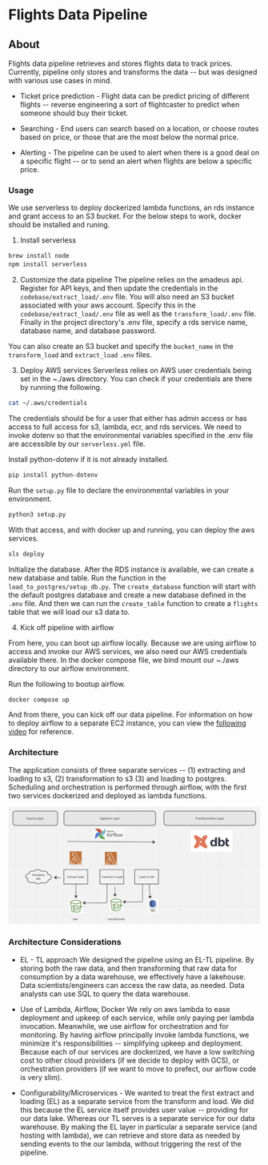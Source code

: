 # Flights Data Pipeline

## About

Flights data pipeline retrieves and stores flights data to track prices.  Currently, pipeline only stores and transforms the data -- but was designed with various use cases in mind.

* Ticket price prediction - Flight data can be predict pricing of different flights -- reverse engineering a sort of flightcaster to predict when someone should buy their ticket. 

* Searching - End users can search based on a location, or choose routes based on price, or those that are the most below the normal price.

* Alerting - The pipeline can be used to alert when there is a good deal on a specific flight -- or to send an alert when flights are below a specific price.

### Usage

We use serverless to deploy dockerized lambda functions, an rds instance and grant access to an S3 bucket.  For the below steps to work, docker should be installed and runing.

1. Install serverless
```bash
brew install node
npm install serverless
```

2. Customize the data pipeline
The pipeline relies on the amadeus api.  Register for API keys, and then update the credentials in the `codebase/extract_load/.env` file.  You will also need an S3 bucket associated with your aws account.  Specify this in the `codebase/extract_load/.env` file as well as the `transform_load/.env` file.  Finally in the project directory's .env file, specify a rds service name, database name, and database password. 

You can also create an S3 bucket and specify the `bucket_name` in the `transform_load` and `extract_load` `.env` files. 

3. Deploy AWS services
Serverless relies on AWS user credentials being set in the ~./aws directory.  You can check if your credentials are there by running the following.

```bash
cat ~/.aws/credentials
```
The credentials should be for a user that either has admin access or has access to full access for s3, lambda, ecr, and rds services.  We need to invoke dotenv so that the environmental variables specified in the .env file are accessible by our `serverless.yml` file.

Install python-dotenv if it is not already installed.

```bash
pip install python-dotenv
```

Run the `setup.py` file to declare the environmental variables in your environment.

```bash
python3 setup.py
```

With that access, and with docker up and running, you can deploy the aws services.

```bash
sls deploy
```

Initialize the database.  After the RDS instance is available, we can create a new database and table.  Run the function in the `load_to_postgres/setup_db.py`.  The `create_database` function will start with the default postgres database and create a new database defined in the `.env` file.  And then we can run the `create_table` function to create a `flights` table that we will load our s3 data to. 

4. Kick off pipeline with airflow

From here, you can boot up airflow locally.  Because we are using airflow to access and invoke our AWS services, we also need our AWS credentials available there.  In the docker compose file, we bind mount our ~./aws directory to our airflow environment.

Run the following to bootup airflow.

```bash
docker compose up
```

And from there, you can kick off our data pipeline.  For information on how to deploy airflow to a separate EC2 instance, you can view the [following video](https://www.youtube.com/watch?v=o88LNQDH2uI&ab_channel=DatawithMarc) for reference.

### Architecture

The application consists of three separate services -- (1) extracting and loading to s3, (2) transformation to s3 (3) and loading to postgres.  Scheduling and orchestration is performed through airflow, with the first two services dockerized and deployed as lambda functions.

<img src="./architecture.png">

### Architecture Considerations

* EL - TL approach
We designed the pipeline using an EL-TL pipeline.  By storing both the raw data, and then transforming that raw data for consumption by a data warehouse, we effectively have a lakehouse.  Data scientists/engineers can access the raw data, as needed. Data analysts can use SQL to query the data warehouse.

* Use of Lambda, Airflow, Docker
We rely on aws lambda to ease deployment and upkeep of each service, while only paying per lambda invocation. Meanwhile, we use airflow for orchestration and for monitoring.  By having airflow principally invoke lambda functions, we minimize it's responsibilities -- simplifying upkeep and deployment.  Because each of our services are dockerized, we have a low switching cost to other cloud providers (if we decide to deploy with GCS), or orchestration providers (if we want to move to prefect, our airflow code is very slim). 

* Configurability/Microservices - We wanted to treat the first extract and loading (EL) as a separate service from the transform and load.  We did this because the EL service itself provides user value -- providing for our data lake.  Whereas our TL serves is a separate service for our data warehouse.  By making the EL layer in particular a separate service (and hosting with lambda), we can retrieve and store data as needed by sending events to the our lambda, without triggering the rest of the pipeline.

